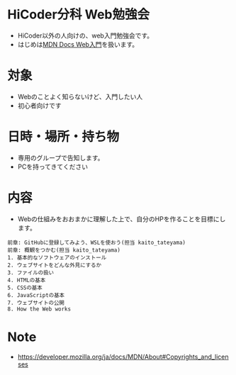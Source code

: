 # HiCoder分科 Web勉強会
- HiCoder以外の人向けの、web入門勉強会です。
- はじめは[MDN Docs Web入門](https://developer.mozilla.org/ja/docs/Learn/Getting_started_with_the_web)を扱います。

# 対象
- Webのことよく知らないけど、入門したい人
- 初心者向けです

# 日時・場所・持ち物
- 専用のグループで告知します。
- PCを持ってきてください

# 内容
- Webの仕組みをおおまかに理解した上で、自分のHPを作ることを目標にします。
```
前章: GitHubに登録してみよう、WSLを使おう(担当 kaito_tateyama)
前章: 概観をつかむ(担当 kaito_tateyama)
1. 基本的なソフトウェアのインストール
2. ウェブサイトをどんな外見にするか
3. ファイルの扱い
4. HTMLの基本
5. CSSの基本
6. JavaScriptの基本
7. ウェブサイトの公開
8. How the Web works
```

# Note
- https://developer.mozilla.org/ja/docs/MDN/About#Copyrights_and_licenses